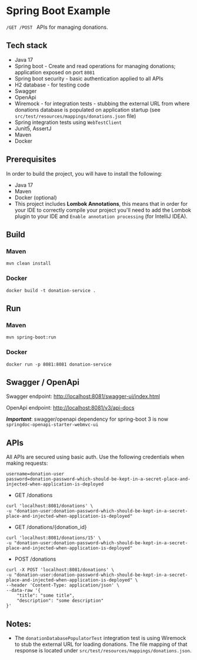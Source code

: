 # Spring Boot Example

`/GET /POST ` APIs for managing donations.

## Tech stack

* Java 17
* Spring boot - Create and read operations for managing donations; application exposed on port `8081`
* Spring boot security - basic authentication applied to all APIs
* H2 database - for testing code 
* Swagger
* OpenApi
* Wiremock - for integration tests - stubbing the external URL from where donations database is populated on application startup (see `src/test/resources/mappings/donations.json` file)
* Spring integration tests using `WebTestClient`
* Junit5, AssertJ
* Maven
* Docker

## Prerequisites

In order to build the project, you will have to install the following:

* Java 17
* Maven
* Docker (optional)
* This project includes **Lombok Annotations**, this means that in order for your IDE to correctly compile your project you'll need to add the Lombok plugin to your IDE and `Enable annotation processing` (for IntelliJ IDEA).


## Build

### Maven

```
mvn clean install
```

### Docker

```
docker build -t donation-service .
```

## Run

### Maven

```
mvn spring-boot:run
```

### Docker

```
docker run -p 8081:8081 donation-service
```


## Swagger / OpenApi

Swagger endpoint: [http://localhost:8081/swagger-ui/index.html](http://localhost:8081/swagger-ui/index.html)

OpenApi endpoint: [http://localhost:8081/v3/api-docs](http://localhost:8081/v3/api-docs)

_**Important**_: swagger/openapi dependency for spring-boot 3 is now `springdoc-openapi-starter-webmvc-ui`  

## APIs

All APIs are secured using basic auth. Use the following credentials when making requests:
```
username=donation-user
password=donation-password-which-should-be-kept-in-a-secret-place-and-injected-when-application-is-deployed
```

* GET /donations
```
curl 'localhost:8081/donations' \
-u "donation-user:donation-password-which-should-be-kept-in-a-secret-place-and-injected-when-application-is-deployed"
```

* GET /donations/{donation_id}
```
curl 'localhost:8081/donations/15' \
-u "donation-user:donation-password-which-should-be-kept-in-a-secret-place-and-injected-when-application-is-deployed"
```

* POST /donations
```
curl -X POST 'localhost:8081/donations' \
-u "donation-user:donation-password-which-should-be-kept-in-a-secret-place-and-injected-when-application-is-deployed" \
--header 'Content-Type: application/json' \
--data-raw '{
    "title": "some title",
    "description": "some description"
}'
```



## Notes:

* The `donationDatabasePopulatorTest` integration test is using Wiremock to stub the external URL for loading donations. The file mapping of that response is located under `src/test/resources/mappings/donations.json`.
